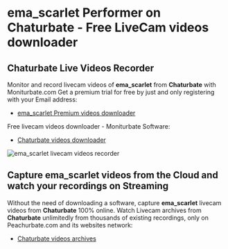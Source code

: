 # ema_scarlet Performer on Chaturbate - Free LiveCam videos downloader

## Chaturbate Live Videos Recorder

Monitor and record livecam videos of **ema_scarlet** from **Chaturbate** with Moniturbate.com
Get a premium trial for free by just and only registering with your Email address:
* [ema_scarlet Premium videos downloader](https://moniturbate.com/request-demo-licence-key.html)

Free livecam videos downloader - Moniturbate Software:
* [Chaturbate videos downloader](https://moniturbate.com/moniturbate-download-software.html)

![ema_scarlet livecam videos recorder](https://peachurnet.com/templates/moniturbate-software.png)


## Capture ema_scarlet videos from the Cloud and watch your recordings on Streaming

Without the need of downloading a software, capture **ema_scarlet** livecam videos from **Chaturbate** 100% online.
Watch Livecam archives from **Chaturbate** unlimitedly from thousands of existing recordings, only on Peachurbate.com and its websites network:
* [Chaturbate videos archives](https://peachurnet.com/)